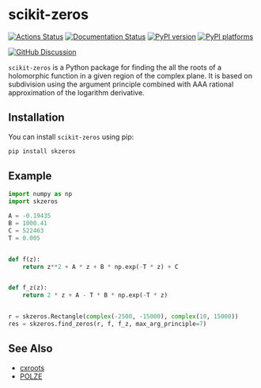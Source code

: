# scikit-zeros

[![Actions Status][actions-badge]][actions-link]
[![Documentation Status][rtd-badge]][rtd-link]
[![PyPI version][pypi-version]][pypi-link]
[![PyPI platforms][pypi-platforms]][pypi-link]

[![GitHub Discussion][github-discussions-badge]][github-discussions-link]

<!-- SPHINX-START -->

<!-- prettier-ignore-start -->
[actions-badge]:            https://github.com/j-bowhay/scikit-zeros/workflows/CI/badge.svg
[actions-link]:             https://github.com/j-bowhay/scikit-zeros/actions
[conda-badge]:              https://img.shields.io/conda/vn/conda-forge/scikit-zeros
[conda-link]:               https://github.com/conda-forge/scikit-zeros-feedstock
[github-discussions-badge]: https://img.shields.io/static/v1?label=Discussions&message=Ask&color=blue&logo=github
[github-discussions-link]:  https://github.com/j-bowhay/scikit-zeros/discussions
[pypi-link]:                https://pypi.org/project/skzeros/
[pypi-platforms]:           https://img.shields.io/pypi/pyversions/skzeros
[pypi-version]:             https://img.shields.io/pypi/v/skzeros
[rtd-badge]:                https://readthedocs.org/projects/scikit-zeros/badge/?version=latest
[rtd-link]:                 https://scikit-zeros.readthedocs.io/en/latest/?badge=latest

<!-- prettier-ignore-end -->

`scikit-zeros` is a Python package for finding the all the roots of a
holomorphic function in a given region of the complex plane. It is based on
subdivision using the argument principle combined with AAA rational
approximation of the logarithm derivative.

## Installation

You can install `scikit-zeros` using pip:

```bash
pip install skzeros
```

## Example

```python
import numpy as np
import skzeros

A = -0.19435
B = 1000.41
C = 522463
T = 0.005


def f(z):
    return z**2 + A * z + B * np.exp(-T * z) + C


def f_z(z):
    return 2 * z + A - T * B * np.exp(-T * z)


r = skzeros.Rectangle(complex(-2500, -15000), complex(10, 15000))
res = skzeros.find_zeros(r, f, f_z, max_arg_principle=7)
```

## See Also

- [cxroots](https://github.com/rparini/cxroots)
- [POLZE](https://github.com/nennigb/polze)
